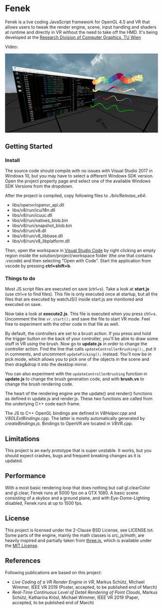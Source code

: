 # Fenek

Fenek is a live coding JavaScript framework for OpenGL 4.5 and VR that allows users to tweak the render engine, scene, input handling and shaders at runtime and directly in VR without the need to take off the HMD. It's being developed at the [Research Division of Computer Graphics, TU Wien](https://www.cg.tuwien.ac.at/)  

Video:

<a href="https://youtu.be/xhGNhKVAqW0" target="_blank">
	<img src="./resources/images/live_code_brushes.png" />
</a>

## Getting Started

### Install

The source code should compile with no issues with Visual Studio 2017 in Windows 10, but you may have to select a different Windows SDK version. Open the project property page and select one of the available Windows SDK Versions from the dropdown.

After the project is compiled, copy following files to _./bin/Release_x64_:

* libs/openvr/openvr_api.dll
* libs/v8/run/icui18n.dll
* libs/v8/run/icuuc.dll
* libs/v8/run/natives_blob.bin
* libs/v8/run/snapshot_blob.bin
* libs/v8/run/v8.dll
* libs/v8/run/v8_libbase.dll
* libs/v8/run/v8_libplatform.dll

Then, open the workspace in [Visual Studio Code](https://code.visualstudio.com/) by right clicking an empty region inside the solution/project/workspace folder (the one that contains .vscode) and then selecting "Open with Code". Start the application from vscode by pressing __ctrl+shift+b__.

### Things to do

Most JS script files are executed on save (ctrl+s). Take a look at __start.js__ (use ctrl+e to find files). This file is only executed once at startup, but all the files that are executed by watchJS() inside start.js are monitored and executed on save. 

Now take a look at __execute2.js__. This file is executed when you press ctrl+s. Uncomment the line ```vr.start();``` and save the file to start VR mode. Feel free to experiment with the other code in that file as well.

By default, the controllers are set to a brush action. If you press and hold the trigger button on the back of your controller, you'll be able to draw some stuff in VR using the brush. Now go to __update.js__ in order to change the controller action. Find the line that calls ```updateControllerBrushing();```, put it in comments, and uncomment ```updatePicking();``` instead. You'll now be in pick mode, which allows you to pick one of the objects in the scene and then drag&drop it into the desktop mirror.

You can also experiment with the ```updateControllerBrushing``` function in __update.js__ to change the brush generation code, and with __brush.vs__ to change the brush rendering code. 

The heart of the rendering engine are the update() and render() functions as defined in update.js and render.js. These two functions are called from the underlying C++ code each frame. 

The JS to C++ OpenGL bindings are defined in _V8Helper.cpp_ and _V8GLExtBindings.cpp_. The latter is mostly automatically generated by _createBindings.js_. Bindings to OpenVR are located in _V8VR.cpp_.

## Limitations

This project is an early prototype that is super unstable. It works, but you should expect crashes, bugs and frequent breaking changes as it is updated.

## Performance

With a most basic rendering loop that does nothing but call gl.clearColor and gl.clear, Fenek runs at 5000 fps on a GTX 1080. A basic scene consisting of a skybox and a ground plane, and with Eye-Dome-Lighting disabled, Fenek runs at up to 1500 fps. 

## License

This project is licensed under the 2-Clause BSD License, see LICENSE.txt.
Some parts of the engine, mainly the math classes is *src_js/math*, are heavily inspired and partially taken from [three.js](https://github.com/mrdoob/three.js/), which is available under the [MIT License](https://github.com/mrdoob/three.js/blob/dev/LICENSE).

## References

Following publications are based on this project:

* *Live Coding of a VR Render Engine in VR*, Markus Schütz, Michael Wimmer, IEEE VR 2019 (Poster, accepted, to be published end of March)
* *Real-Time Continuous Level of Detail Rendering of Point Clouds*, Markus Schütz, Katharina Krösl, Michael Wimmer, IEEE VR 2019 (Paper, accepted, to be published end of March)
